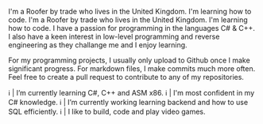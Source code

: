 I'm a Roofer by trade who lives in the United Kingdom. I'm learning how to code. I'm a Roofer by trade who lives in the United Kingdom. I'm learning how to code. I have a passion for programming in the languages C# & C++. I also have a keen interest in low-level programming and reverse engineering as they challange me and I enjoy learning.

For my programming projects, I usually only upload to Github once I make significant progress. For markdown files, I make commits much more often. Feel free to create a pull request to contribute to any of my repositories.

ℹ️ | I’m currently learning C#, C++ and ASM x86.
ℹ️ | I'm most confident in my C# knowledge.
ℹ️ | I’m currently working learning backend and how to use SQL efficiently. 
ℹ️ | I like to build, code and play video games.
